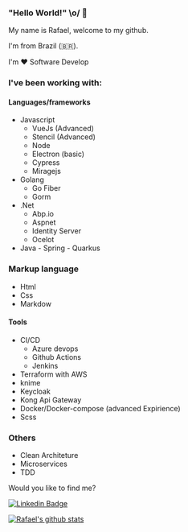 ### "Hello World!" \o/ 👋

My name is Rafael, welcome to my github. 

I'm from Brazil (🇧🇷). 

I'm :heart: Software Develop

### I've been working with:

 #### Languages/frameworks
 - Javascript
    - VueJs (Advanced)
    - Stencil (Advanced)
    - Node
    - Electron (basic)
    - Cypress
    - Miragejs
 -  Golang 
    - Go Fiber
    - Gorm
 -  .Net
    - Abp.io 
    - Aspnet
    - Identity Server
    - Ocelot
 -   Java
    - Spring
    - Quarkus

### Markup language
- Html
- Css
- Markdow

#### Tools
  - CI/CD
    - Azure devops
    - Github Actions
    - Jenkins
  - Terraform with AWS
  - knime
  - Keycloak
  - Kong Api Gateway
  - Docker/Docker-compose (advanced Expirience)
  - Scss
### Others
  - Clean Architeture
  - Microservices
  - TDD




Would you like to find me?

<!-- [![Youtube Badge](https://img.shields.io/badge/-Youtube-FF0000?style=flat-square&labelColor=FF0000&logo=youtube&logoColor=white&link=https://youtube.com/c/DevSoutinho)](https://youtube.com/c/DevSoutinho) -->
[![Linkedin Badge](https://img.shields.io/badge/-LinkedIn-blue?style=flat-square&logo=Linkedin&logoColor=white&link=https://www.linkedin.com/in/rafaelgfirmino)](https://www.linkedin.com/in/rafaelgfirmino)

[![Rafael's github stats](https://github-readme-stats.vercel.app/api?username=rafaelgfirmino&theme=dark&show_icons=true&count_private=true)](https://github.com/rafaelgfirmino)
